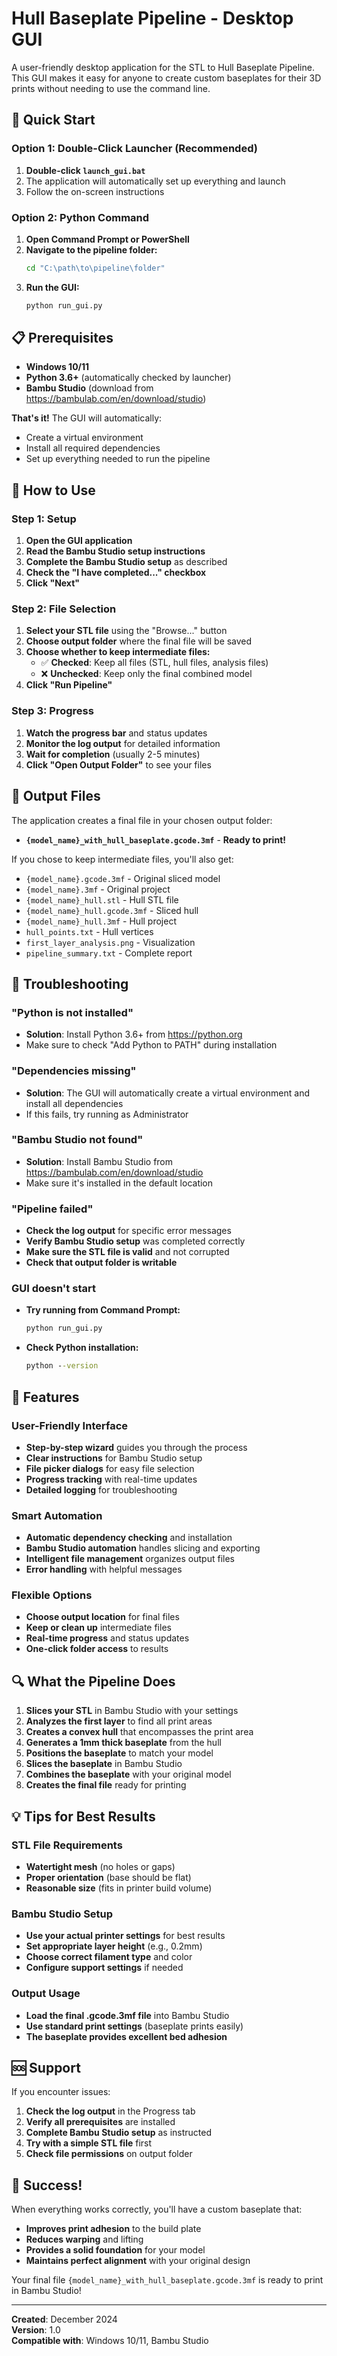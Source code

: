 # Hull Baseplate Pipeline - Desktop GUI

A user-friendly desktop application for the STL to Hull Baseplate Pipeline. This GUI makes it easy for anyone to create custom baseplates for their 3D prints without needing to use the command line.

## 🚀 Quick Start

### Option 1: Double-Click Launcher (Recommended)
1. **Double-click `launch_gui.bat`**
2. The application will automatically set up everything and launch
3. Follow the on-screen instructions

### Option 2: Python Command
1. **Open Command Prompt or PowerShell**
2. **Navigate to the pipeline folder:**
   ```cmd
   cd "C:\path\to\pipeline\folder"
   ```
3. **Run the GUI:**
   ```cmd
   python run_gui.py
   ```

## 📋 Prerequisites

- **Windows 10/11**
- **Python 3.6+** (automatically checked by launcher)
- **Bambu Studio** (download from https://bambulab.com/en/download/studio)

**That's it!** The GUI will automatically:
- Create a virtual environment
- Install all required dependencies
- Set up everything needed to run the pipeline

## 🎯 How to Use

### Step 1: Setup
1. **Open the GUI application**
2. **Read the Bambu Studio setup instructions**
3. **Complete the Bambu Studio setup** as described
4. **Check the "I have completed..." checkbox**
5. **Click "Next"**

### Step 2: File Selection
1. **Select your STL file** using the "Browse..." button
2. **Choose output folder** where the final file will be saved
3. **Choose whether to keep intermediate files:**
   - ✅ **Checked**: Keep all files (STL, hull files, analysis files)
   - ❌ **Unchecked**: Keep only the final combined model
4. **Click "Run Pipeline"**

### Step 3: Progress
1. **Watch the progress bar** and status updates
2. **Monitor the log output** for detailed information
3. **Wait for completion** (usually 2-5 minutes)
4. **Click "Open Output Folder"** to see your files

## 📁 Output Files

The application creates a final file in your chosen output folder:

- **`{model_name}_with_hull_baseplate.gcode.3mf`** - **Ready to print!**

If you chose to keep intermediate files, you'll also get:
- `{model_name}.gcode.3mf` - Original sliced model
- `{model_name}.3mf` - Original project
- `{model_name}_hull.stl` - Hull STL file
- `{model_name}_hull.gcode.3mf` - Sliced hull
- `{model_name}_hull.3mf` - Hull project
- `hull_points.txt` - Hull vertices
- `first_layer_analysis.png` - Visualization
- `pipeline_summary.txt` - Complete report

## 🔧 Troubleshooting

### "Python is not installed"
- **Solution**: Install Python 3.6+ from https://python.org
- Make sure to check "Add Python to PATH" during installation

### "Dependencies missing"
- **Solution**: The GUI will automatically create a virtual environment and install all dependencies
- If this fails, try running as Administrator

### "Bambu Studio not found"
- **Solution**: Install Bambu Studio from https://bambulab.com/en/download/studio
- Make sure it's installed in the default location

### "Pipeline failed"
- **Check the log output** for specific error messages
- **Verify Bambu Studio setup** was completed correctly
- **Make sure the STL file is valid** and not corrupted
- **Check that output folder is writable**

### GUI doesn't start
- **Try running from Command Prompt:**
  ```cmd
  python run_gui.py
  ```
- **Check Python installation:**
  ```cmd
  python --version
  ```

## 🎨 Features

### User-Friendly Interface
- **Step-by-step wizard** guides you through the process
- **Clear instructions** for Bambu Studio setup
- **File picker dialogs** for easy file selection
- **Progress tracking** with real-time updates
- **Detailed logging** for troubleshooting

### Smart Automation
- **Automatic dependency checking** and installation
- **Bambu Studio automation** handles slicing and exporting
- **Intelligent file management** organizes output files
- **Error handling** with helpful messages

### Flexible Options
- **Choose output location** for final files
- **Keep or clean up** intermediate files
- **Real-time progress** and status updates
- **One-click folder access** to results

## 🔍 What the Pipeline Does

1. **Slices your STL** in Bambu Studio with your settings
2. **Analyzes the first layer** to find all print areas
3. **Creates a convex hull** that encompasses the print area
4. **Generates a 1mm thick baseplate** from the hull
5. **Positions the baseplate** to match your model
6. **Slices the baseplate** in Bambu Studio
7. **Combines the baseplate** with your original model
8. **Creates the final file** ready for printing

## 💡 Tips for Best Results

### STL File Requirements
- **Watertight mesh** (no holes or gaps)
- **Proper orientation** (base should be flat)
- **Reasonable size** (fits in printer build volume)

### Bambu Studio Setup
- **Use your actual printer settings** for best results
- **Set appropriate layer height** (e.g., 0.2mm)
- **Choose correct filament type** and color
- **Configure support settings** if needed

### Output Usage
- **Load the final .gcode.3mf file** into Bambu Studio
- **Use standard print settings** (baseplate prints easily)
- **The baseplate provides excellent bed adhesion**

## 🆘 Support

If you encounter issues:

1. **Check the log output** in the Progress tab
2. **Verify all prerequisites** are installed
3. **Complete Bambu Studio setup** as instructed
4. **Try with a simple STL file** first
5. **Check file permissions** on output folder

## 🎉 Success!

When everything works correctly, you'll have a custom baseplate that:
- **Improves print adhesion** to the build plate
- **Reduces warping** and lifting
- **Provides a solid foundation** for your model
- **Maintains perfect alignment** with your original design

Your final file `{model_name}_with_hull_baseplate.gcode.3mf` is ready to print in Bambu Studio!

---

**Created**: December 2024  
**Version**: 1.0  
**Compatible with**: Windows 10/11, Bambu Studio
